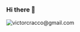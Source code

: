 ### Hi there 👋

![victorcracco@gmail.com](https://img.shields.io/badge/Gmail-D14836?style=for-the-badge&logo=gmail&logoColor=white&link=mailto:victorcracco@gmail.com)

<!--
**victorcracco/victorcracco** is a ✨ _special_ ✨ repository because its `README.md` (this file) appears on your GitHub profile.

Here are some ideas to get you started:

- 🔭 I’m currently working on ...
- 🌱 I’m currently learning ...
- 👯 I’m looking to collaborate on ...
- 🤔 I’m looking for help with ...
- 💬 Ask me about ...
- 📫 How to reach me: ...
- 😄 Pronouns: ...
- ⚡ Fun fact: ...
-->
